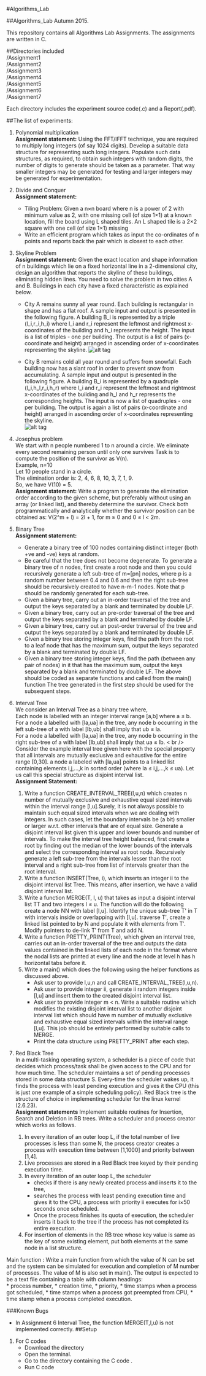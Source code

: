 
#Algorithms_Lab

##Algorithms_Lab Autumn 2015.

This repository contains all Algorithms Lab Assignments. The assignments are written in C.

##Directories included <br />
/Assignment1 <br />
/Assignment2 <br />
/Assignment3 <br />
/Assignment4 <br />
/Assignment5 <br />
/Assignment6 <br />
/Assignment7 <br />

Each directory includes the experiment source code(.c) and a Report(.pdf).

##The list of experiments:

1. Polynomial multiplication <br />
__Assignment statement:__ Using the FFT/IFFT technique, you are required to multiply long integers (of say 1024 digits). Develop a suitable data structure for representing such long integers.
Populate such data structures, as required, to obtain such integers with random digits, the number of digits to generate should be taken as a parameter. That way smaller integers may be generated for testing and larger integers may be generated for experimentation.

2. Divide and Conquer <br />
__Assignment statement:__
	* Tiling Problem: Given a n×n board where n is a power of 2 with minimum value as 2, with one missing cell (of size 1×1) at a known location, fill the board using L shaped tiles. An L shaped tile is a 2×2 square with one cell (of size 1×1) missing
	* Write an efficient program which takes as input the co-ordinates of n points and reports back the pair which is closest to each other.

3. Skyline Problem <br />
__Assignment statement:__
Given the exact location and shape information of n buildings which lie on a fixed horizontal line in a 2-dimensional city, design an algorithm that reports the skyline of these buildings, eliminating hidden lines. You need to solve the problem in two cities A and B. Buildings in each city have a fixed characteristic as explained below.
	* City A remains sunny all year round. Each building is rectangular in shape and has a flat roof. A sample input and output is presented in the following figure. A building B_i is represented by a triple (l_i,r_i,h_i) where l_i and r_i represent the leftmost and rightmost x-coordinates of the building and h_i represents the height. The input is a list of triples - one per building. The output is a list of pairs (x-coordinate and height) arranged in ascending order of x-coordinates representing the skyline.
![alt tag](https://cloud.githubusercontent.com/assets/12825395/13701240/92da64d0-e7ac-11e5-96ce-1eef292812e3.png)

	* City B remains cold all year round and suffers from snowfall. Each building now has a slant roof in order to prevent snow from accumulating. A sample input and output is presented in the following figure. A building B_i is represented by a quadruple (l_i,h_l,r_i,h_r) where l_i and r_i represent the leftmost and rightmost x-coordinates of the building and h_l and h_r represents the corresponding heights. The input is now a list of quadruples - one per building. The output is again a list of pairs (x-coordinate and height) arranged in ascending order of x-coordinates representing the skyline. <br />
![alt tag](https://cloud.githubusercontent.com/assets/12825395/13701241/92e15a56-e7ac-11e5-92bd-c9e6e30634e7.png)

4. Josephus problem <br />
We start with n people numbered 1 to n around a circle. We eliminate every second remaining person until only one survives
Task is to compute the position of the survivor as V(n). <br />
	Example, n=10 <br />
	Let 10 people stand in a circle. <br />
	The elimination order is: 2, 4, 6, 8, 10, 3, 7, 1, 9. <br />
	So, we have V(10) = 5. <br />
__Assignment statement:__ Write a program to generate the elimination order according to the given scheme, but preferably without using an array (or linked list), and thereby determine the survivor.
Check both programmatically and analytically whether the survivor position can be obtained as: V(2^m + l) = 2l + 1, for m ≥ 0 and 0 ≤ l < 2m.

5. Binary Tree <br />
__Assignment statement:__
	* Generate a binary tree of 100 nodes containing distinct integer (both +ve and -ve) keys at random.
	* Be careful that the tree does not become degenerate. To generate a binary tree of n nodes, first create a root node and then you could recursively generate a left sub-tree of m=[pn] nodes, where p is a random number between 0.4 and 0.6 and then the right sub-tree should be recursively created to have n-m-1 nodes. Note that p should be randomly generated for each sub-tree.
	* Given a binary tree, carry out an in-order traversal of the tree and output the keys separated by a blank and terminated by double LF.
	* Given a binary tree, carry out an pre-order traversal of the tree and output the keys separated by a blank and terminated by double LF.
	* Given a binary tree, carry out an post-order traversal of the tree and output the keys separated by a blank and terminated by double LF.
	* Given a binary tree storing integer keys, find the path from the root to a leaf node that has the maximum sum, output the keys separated by a blank and terminated by double LF.
	* Given a binary tree storing integer keys, find the path (between any pair of nodes) in it that has the maximum sum, output the keys separated by a blank and terminated by double LF.
The above should be coded as separate functions and called from the main() function The tree generated in the first step should be used for the subsequent steps.


6. Interval Tree <br />
We consider an Interval Tree as a binary tree where, <br />
Each node is labelled with an integer interval range [a,b] where a ≤ b. <br />
For a node a labelled with [la,ua] in the tree, any node b occurring in the left sub-tree of a with label [lb,ub] shall imply that ub ≤ la. <br />
For a node a labelled with [la,ua] in the tree, any node b occurring in the right sub-tree of a with label [lb,ub] shall imply that ua ≤ lb. < br />
Consider the example interval tree given here with the special property that all intervals are mutually exclusive and exhaustive for the entire range [0,30].
a node a labeled with [la,ua] points to a linked list containing elements i,j,...,k in sorted order (where la ≤ i,j,...,k ≤ ua).
Let us call this special structure as disjoint interval list. <br />
__Assignment Statement:__
	1. Write a function CREATE_INTERVAL_TREE(l,u,n) which creates n number of mutually exclusive and exhaustive equal sized intervals within the interval range [l,u].Surely, it is not always possible to maintain such equal sized intervals when we are dealing with integers. In such cases, let the boundary intervals be (a bit) smaller or larger w.r.t. other intervals that are of equal size. Generate a disjoint interval list given this upper and lower bounds and number of intervals. To make the interval tree height balanced, first create a root by finding out the median of the lower bounds of the intervals and select the corresponding interval as root node. Recursively generate a left sub-tree from the intervals lesser than the root interval and a right sub-tree from list of intervals greater than the root interval.
	2. Write a function INSERT(Tree, i), which inserts an integer ii to the disjoint interval list Tree. This means, after insertion, we have a valid disjoint interval list.
	3. Write a function MERGE(T, l, u) that takes as input a disjoint interval list TT and two integers l ≤ u. The function will do the following create a node NN with label [l,u]. Identify the unique sub-tree T' in T with intervals inside or overlapping with [l,u]. traverse T′, create a linked list pointed to by N and populate it with elements from T′. Modify pointers to de-link T′ from T and add N.
	4. Write a function PRETTY_PRINT(Tree), which given an interval tree, carries out an in-order traversal of the tree and outputs the data values contained in the linked lists of each node in the format where the nodal lists are printed at every line and the node at level h has h horizontal tabs before it.
	5. Write a main() which does the following using the helper functions as discussed above.
		* Ask user to provide l,u,n and call CREATE_INTERVAL_TREE(l,u,n).
		* Ask user to provide integer ii, generate ii random integers inside [l,u] and insert them to the created disjoint interval list.
		* Ask user to provide integer m < n. Write a suitable routine which modifies the existing disjoint interval list to another disjoint interval list which should have m number of mutually exclusive and exhaustive equal sized intervals within the interval range [l,u]. This job should be entirely performed by suitable calls to MERGE.
		* Print the data structure using PRETTY_PRINT after each step.

7. Red Black Tree <br />
In a multi-tasking operating system, a scheduler is a piece of code that decides which process/task shall be given access to the CPU and for how much time. The scheduler maintains a set of pending processes stored in some data structure S. Every-time the scheduler wakes up, it finds the process with least pending execution and gives it the CPU (this is just one example of a simple scheduling policy). Red Black tree is the structure of choice in implementing scheduler for the linux kernel (2.6.23). <br />
__Assignment statements__
Implement suitable routines for Insertion, Search and Deletion in RB trees. Write a scheduler and process creator which works as follows.
	1. In every iteration of an outer loop L, if the total number of live processes is less than some N, the process creator creates a process with execution time between [1,1000] and priority between [1,4].
	2. Live processes are stored in a Red Black tree keyed by their pending execution time.
	3. In every iteration of an outer loop L, the scheduler
		* checks if there is any newly created process and inserts it to the tree,
		* searches the process with least pending execution time and gives it to the CPU, a process with priority ii executes for i×50 seconds once scheduled.
		* Once the process finishes its quota of execution, the scheduler inserts it back to the tree if the process has not completed its entire execution.
	4. For insertion of elements in the RB tree whose key value is same as the key of some existing element, put both elements at the same node in a list structure.

 Main function :
 Write a main function from which the value of N can be set and the system can be simulated for execution and completion      of M number of processes. The value of M is also set in main(). The output is expected to be a text file containing a table with column headings: <br />
	* process number,
	* creation time,
	* priority,
	* time stamps when a process got scheduled,
	* time stamps when a process got preempted from CPU,
	* time stamp when a process completed execution.


###Known Bugs
* In Assignment 6 Interval Tree, the function MERGE(T,l,u) is not implemented correctly.
##Setup

1. For C codes
	* Download the directory
	* Open the terminal.
	* Go to the directory containing the C code .
	* Run C code
